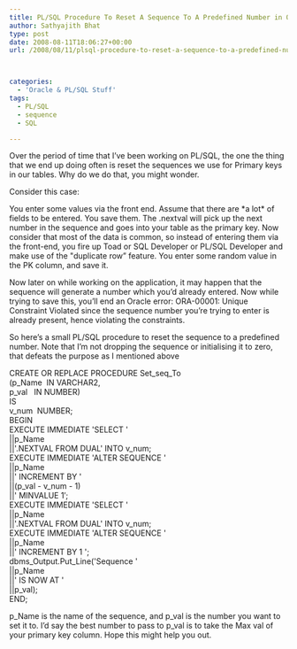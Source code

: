 ```yaml
---
title: PL/SQL Procedure To Reset A Sequence To A Predefined Number in Oracle
author: Sathyajith Bhat
type: post
date: 2008-08-11T18:06:27+00:00
url: /2008/08/11/plsql-procedure-to-reset-a-sequence-to-a-predefined-number-in-oracle/



categories:
  - 'Oracle & PL/SQL Stuff'
tags:  
  - PL/SQL  
  - sequence
  - SQL

---
```

Over the period of time that I’ve been working on PL/SQL, the one the thing that we end up doing often is reset the sequences we use for Primary keys in our tables. Why do we do that, you might wonder.

Consider this case:

<!--more-->

You enter some values via the front end. Assume that there are \*a lot\* of fields to be entered. You save them. The <sequence-name>.nextval will pick up the next number in the sequence and goes into your table as the primary key. Now consider that most of the data is common, so instead of entering them via the front-end, you fire up Toad or SQL Developer or PL/SQL Developer and make use of the "duplicate row” feature. You enter some random value in the PK column, and save it.

Now later on while working on the application, it may happen that the sequence will generate a number which you’d already entered. Now while trying to save this, you’ll end an Oracle error: ORA-00001: Unique Constraint Violated since the sequence number you’re trying to enter is already present, hence violating the constraints.

So here’s a small PL/SQL procedure to reset the sequence to a predefined number. Note that I’m not dropping the sequence or initialising it to zero, that defeats the purpose as I mentioned above

CREATE OR REPLACE PROCEDURE Set\_seq\_To  
(p_Name  IN VARCHAR2,  
p_val   IN NUMBER)  
IS  
v_num  NUMBER;  
BEGIN  
EXECUTE IMMEDIATE 'SELECT '  
||p_Name  
||'.NEXTVAL FROM DUAL' INTO v_num;  
EXECUTE IMMEDIATE 'ALTER SEQUENCE '  
||p_Name  
||' INCREMENT BY '  
||(p\_val - v\_num - 1)  
||' MINVALUE 1&#8242;;  
EXECUTE IMMEDIATE 'SELECT '  
||p_Name  
||'.NEXTVAL FROM DUAL' INTO v_num;  
EXECUTE IMMEDIATE 'ALTER SEQUENCE '  
||p_Name  
||' INCREMENT BY 1 ';  
dbms\_Output.Put\_Line('Sequence '  
||p_Name  
||' IS NOW AT '  
||p_val);  
END;

p\_Name is the name of the sequence, and p\_val is the number you want to set it to. I’d say the best number to pass to p_val is to take the Max val of your primary key column. Hope this might help you out.

